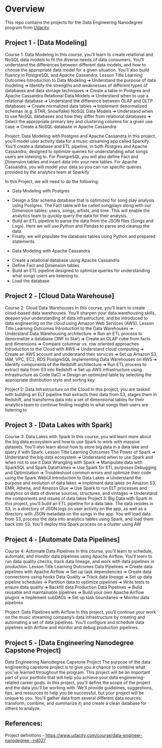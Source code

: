# Overview

This repo contains the projects for the Data Engineering Nanodegree program from [Udacity](https://www.udacity.com/course/data-engineer-nanodegree--nd027).

## Project 1 - [Data Modeling]

Course 1: Data Modeling
In this course, you’ll learn to create relational and NoSQL data models to fit the diverse
needs of data consumers. You’ll understand the differences between different data
models, and how to choose the appropriate data model for a given situation. You’ll also
build fluency in PostgreSQL and Apache Cassandra.
Lesson Title Learning Outcomes
Introduction to Data
Modeling
➔ Understand the purpose of data modeling
➔ Identify the strengths and weaknesses of different types
of databases and data storage techniques
➔ Create a table in Postgres and Apache Cassandra
Relational Data Models ➔ Understand when to use a relational database
➔ Understand the difference between OLAP and OLTP
databases
➔ Create normalized data tables
➔ Implement denormalized schemas (e.g. STAR, Snowflake)
NoSQL Data Models ➔ Understand when to use NoSQL databases and how
they differ from relational databases
➔ Select the appropriate primary key and clustering
columns for a given use case
➔ Create a NoSQL database in Apache Cassandra

Project: Data Modeling with Postgres and Apache Cassandra
In this project, you’ll model user activity data for a music streaming app called Sparkify.
You’ll create a database and ETL pipeline, in both Postgres and Apache Cassandra,
designed to optimize queries for understanding what songs users are listening to. For
PostgreSQL you will also define Fact and Dimension tables and insert data into your new
tables. For Apache Cassandra, you will model your data so you can run specific queries
provided by the analytics team at Sparkify

In this Project, we will need to do the following:

- Data Modeling with Postgres

* Design a Star schema database that is optimized for song play analysis using Postgres. The Fact table will be called songplays along with our Dimension tables: users, songs, artists, and time. This will enable the analytics team to quickly query the data for their analysis.
* Build an ETL pipeline to parse the data from the JSON files (Songs and Logs). Here we will use Python and Pandas to parse and cleanup the data.
* Finally, we will populate the database tables using Python and prepared statements.

- Data Modeling with Apache Cassandra

* Create a relational database using Apache Cassandra
* Define Fact and Dimension tables
* Build an ETL pipeline designed to optimize queries for understanding what songs users are listening to. 
* Load the database



## Project 2 - [Cloud Data Warehouse]
Course 2: Cloud Data Warehouses
In this course, you’ll learn to create cloud-based data warehouses. You’ll sharpen your data
warehousing skills, deepen your understanding of data infrastructure, and be introduced
to data engineering on the cloud using Amazon Web Services (AWS).
Lesson Title Learning Outcomes
Introduction to the
Data Warehouses
➔ Understand Data Warehousing architecture
➔ Run an ETL process to denormalize a database (3NF to Star)
➔ Create an OLAP cube from facts and dimensions
➔ Compare columnar vs. row oriented approaches
Introduction to the
Cloud with AWS
➔ Understand cloud computing
➔ Create an AWS account and understand their services
➔ Set up Amazon S3, IAM, VPC, EC2, RDS PostgreSQL
Implementing Data
Warehouses on AWS
➔ Identify components of the Redshift architecture
➔ Run ETL process to extract data from S3 into Redshift
➔ Set up AWS infrastructure using Infrastructure as Code (IaC)
➔ Design an optimized table by selecting the appropriate
distribution style and sorting key

Project 2: Data Infrastructure on the Cloud
In this project, you are tasked with building an ELT pipeline that extracts their data from S3,
stages them in Redshift, and transforms data into a set of dimensional tables for their
analytics team to continue finding insights in what songs their users are listening to


## Project 3 - [Data Lakes with Spark]

Course 3: Data Lakes with Spark
In this course, you will learn more about the big data ecosystem and how to use Spark to
work with massive datasets. You’ll also learn about how to store big data in a data lake and
query it with Spark.
Lesson Title Learning Outcomes
The Power of Spark ➔ Understand the big data ecosystem
➔ Understand when to use Spark and when not to use it
Data Wrangling with
Spark
➔ Manipulate data with SparkSQL and Spark Dataframes
➔ Use Spark for ETL purposes
Debugging and
Optimization
➔ Troubleshoot common errors and optimize their code using
the Spark WebUI
Introduction to Data
Lakes
➔ Understand the purpose and evolution of data lakes
➔ Implement data lakes on Amazon S3, EMR, Athena, and
Amazon Glue
➔ Use Spark to run ELT processes and analytics on data of
diverse sources, structures, and vintages
➔ Understand the components and issues of data lakes
Project 3: Big Data with Spark
In this project, you'll build an ETL pipeline for a data lake. The data resides in S3, in a
directory of JSON logs on user activity on the app, as well as a directory with JSON metadata
on the songs in the app. You will load data from S3, process the data into analytics tables
using Spark, and load them back into S3. You'll deploy this Spark process on a cluster using
AW


## Project 4 - [Automate Data Pipelines]

Course 4: Automate Data Pipelines
In this course, you’ll learn to schedule, automate, and monitor data pipelines using Apache
Airflow. You’ll learn to run data quality checks, track data lineage, and work with data
pipelines in production.
Lesson Title Learning Outcomes
Data Pipelines ➔ Create data pipelines with Apache Airflow
➔ Set up task dependencies
➔ Create data connections using hooks
Data Quality ➔ Track data lineage
➔ Set up data pipeline schedules
➔ Partition data to optimize pipelines
➔ Write tests to ensure data quality
➔ Backfill data
Production Data
Pipelines
➔ Build reusable and maintainable pipelines
➔ Build your own Apache Airflow plugins
➔ Implement subDAGs
➔ Set up task boundaries
➔ Monitor data pipelines

Project: Data Pipelines with Airflow
In this project, you’ll continue your work on the music streaming company’s data
infrastructure by creating and automating a set of data pipelines. You’ll configure and
schedule data pipelines with Airflow and monitor and debug production pipelines.



## Project 5 - [Data Engineering Nanodegree Capstone Project]

Data Engineering Nanodegree Capstone Project
The purpose of the data engineering capstone project is to give you a chance to combine
what you've learned throughout the program. This project will be an important part of your
portfolio that will help you achieve your data engineering-related career goals.
In this project, you'll define the scope of the project and the data you'll be working with.
We'll provide guidelines, suggestions, tips, and resources to help you be successful, but
your project will be unique to you. You'll gather data from several different data sources;
transform, combine, and summarize it; and create a clean database for others to analyze.

## References:
Project definitions - https://www.udacity.com/course/data-engineer-nanodegree--nd027
